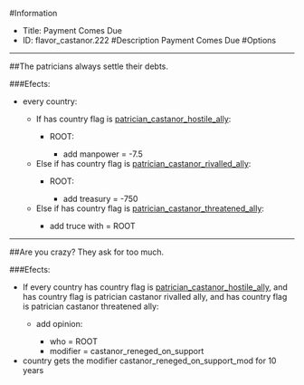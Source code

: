 #Information
 - Title: Payment Comes Due
 - ID: flavor_castanor.222
#Description
Payment Comes Due
#Options

___
##The patricians always settle their debts.

###Efects:<ul><li>every country:</li><ul><li>If has country flag is [patrician_castanor_hostile_ally](../flags/patrician_castanor_hostile_ally.md):</li><ul><li>ROOT:</li><ul><li>add manpower = -7.5</li></ul></ul><li>Else if has country flag is [patrician_castanor_rivalled_ally](../flags/patrician_castanor_rivalled_ally.md):</li><ul><li>ROOT:</li><ul><li>add treasury = -750</li></ul></ul><li>Else if has country flag is [patrician_castanor_threatened_ally](../flags/patrician_castanor_threatened_ally.md):</li><ul><li>add truce with = ROOT</li></ul></ul></ul>

___
##Are you crazy? They ask for too much.

###Efects:<ul><li>If every country has country flag is [patrician_castanor_hostile_ally](../flags/patrician_castanor_hostile_ally.md), and has country flag is patrician castanor rivalled ally, and has country flag is patrician castanor threatened ally:</li><ul><li>add opinion:</li><ul><li>who = ROOT</li><li>modifier = castanor_reneged_on_support</li></ul></ul><li>country gets the modifier castanor_reneged_on_support_mod for 10 years</li></ul>
